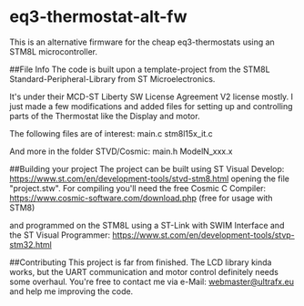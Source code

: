 # eq3-thermostat-alt-fw
This is an alternative firmware for the cheap eq3-thermostats using an STM8L microcontroller.

##File Info
The code is built upon a template-project from the STM8L Standard-Peripheral-Library from ST Microelectronics.

It's under their MCD-ST Liberty SW License Agreement V2 license mostly. I just made a few modifications and added files for setting up and controlling parts of the Thermostat like the Display and motor.

The following files are of interest:
main.c
stm8l15x_it.c

And more in the folder STVD/Cosmic:
main.h
ModelN_xxx.x

##Building your project
The project can be built using ST Visual Develop: https://www.st.com/en/development-tools/stvd-stm8.html
opening the file "project.stw". For compiling you'll need the free Cosmic C Compiler: https://www.cosmic-software.com/download.php (free for usage with STM8)

and programmed on the STM8L using a ST-Link with SWIM Interface and the ST Visual Programmer: https://www.st.com/en/development-tools/stvp-stm32.html

##Contributing
This project is far from finished. The LCD library kinda works, but the UART communication and motor control definitely needs some overhaul. You're free to contact me via e-Mail: webmaster@ultrafx.eu and help me improving the code.

